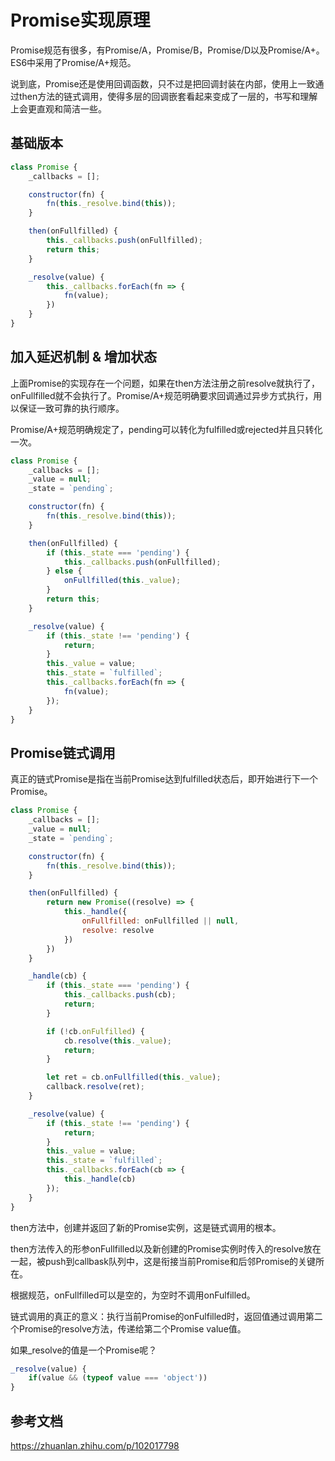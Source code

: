 # Promise实现原理

Promise规范有很多，有Promise/A，Promise/B，Promise/D以及Promise/A+。ES6中采用了Promise/A+规范。

说到底，Promise还是使用回调函数，只不过是把回调封装在内部，使用上一致通过then方法的链式调用，使得多层的回调嵌套看起来变成了一层的，书写和理解上会更直观和简洁一些。

## 基础版本

```js
class Promise {
    _callbacks = [];

    constructor(fn) {
        fn(this._resolve.bind(this));
    }

    then(onFullfilled) {
        this._callbacks.push(onFullfilled);
        return this;
    }

    _resolve(value) {
        this._callbacks.forEach(fn => {
            fn(value);
        })
    }
}
```

## 加入延迟机制 & 增加状态

上面Promise的实现存在一个问题，如果在then方法注册之前resolve就执行了，onFullfilled就不会执行了。Promise/A+规范明确要求回调通过异步方式执行，用以保证一致可靠的执行顺序。

Promise/A+规范明确规定了，pending可以转化为fulfilled或rejected并且只转化一次。

```js
class Promise {
    _callbacks = [];
    _value = null;
    _state = `pending`;

    constructor(fn) {
        fn(this._resolve.bind(this));
    }

    then(onFullfilled) {
        if (this._state === 'pending') {
            this._callbacks.push(onFullfilled);
        } else {
            onFullfilled(this._value);
        }
        return this;
    }

    _resolve(value) {
        if (this._state !== 'pending') {
            return;
        }
        this._value = value;
        this._state = `fulfilled`;
        this._callbacks.forEach(fn => {
            fn(value);
        });
    }
}
```

## Promise链式调用

真正的链式Promise是指在当前Promise达到fulfilled状态后，即开始进行下一个Promise。

```js
class Promise {
    _callbacks = [];
    _value = null;
    _state = `pending`;

    constructor(fn) {
        fn(this._resolve.bind(this));
    }

    then(onFullfilled) {
        return new Promise((resolve) => {
            this._handle({
                onFullfilled: onFullfilled || null,
                resolve: resolve
            })
        })
    }

    _handle(cb) {
        if (this._state === 'pending') {
            this._callbacks.push(cb);
            return;
        }

        if (!cb.onFulfilled) {
            cb.resolve(this._value);
            return;
        }

        let ret = cb.onFullfilled(this._value);
        callback.resolve(ret);
    }

    _resolve(value) {
        if (this._state !== 'pending') {
            return;
        }
        this._value = value;
        this._state = `fulfilled`;
        this._callbacks.forEach(cb => {
            this._handle(cb)
        });
    }
}
```

then方法中，创建并返回了新的Promise实例，这是链式调用的根本。

then方法传入的形参onFullfilled以及新创建的Promise实例时传入的resolve放在一起，被push到callbask队列中，这是衔接当前Promise和后邻Promise的关键所在。

根据规范，onFullfilled可以是空的，为空时不调用onFulfilled。

链式调用的真正的意义：执行当前Promise的onFulfilled时，返回值通过调用第二个Promise的resolve方法，传递给第二个Promise value值。

如果_resolve的值是一个Promise呢？

```js
_resolve(value) {
    if(value && (typeof value === 'object'))
}
```

## 参考文档

https://zhuanlan.zhihu.com/p/102017798